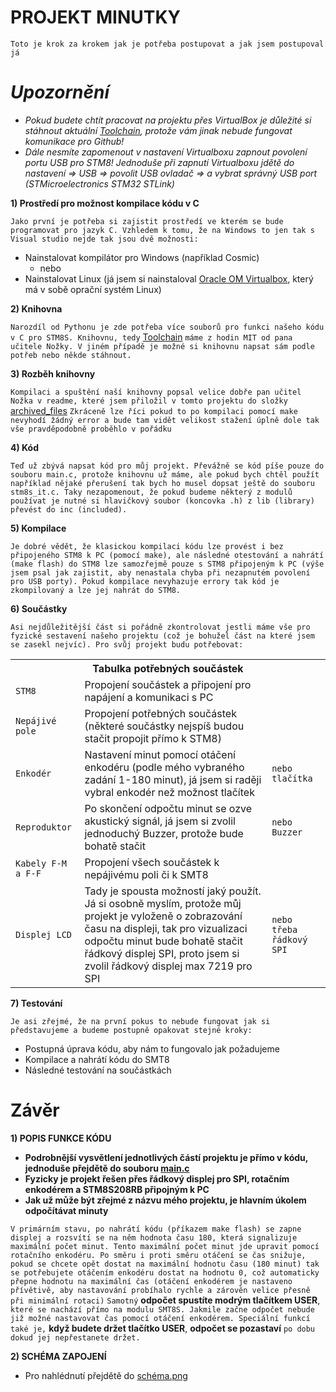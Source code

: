 PROJEKT MINUTKY
=
`Toto je krok za krokem jak je potřeba postupovat a jak jsem postupoval já`

*Upozornění*
=

* *Pokud budete chtít pracovat na projektu přes VirtualBox je důležité si stáhnout aktuální [Toolchain](https://github.com/spseol/STM8S-toolchain), protože vám jinak nebude fungovat komunikace pro Github!*
* *Dále nesmíte zapomenout v nastavení Virtualboxu zapnout povolení portu USB pro STM8! Jednoduše při zapnutí Virtualboxu jdětě do nastavení => USB => povolit USB ovladač => a vybrat správný USB port (STMicroelectronics STM32 STLink)*

**1) Prostředí pro možnost kompilace kódu v C**

`Jako první je potřeba si zajistit prostředí ve kterém se bude programovat pro jazyk C. Vzhledem k tomu, že na Windows to jen tak s Visual studio nejde tak jsou dvě možnosti:`
* Nainstalovat kompilátor pro Windows (například Cosmic)
  * nebo
* Nainstalovat Linux (já jsem si nainstaloval [Oracle OM Virtualbox](https://www.virtualbox.org/), který má v sobě oprační systém Linux)

**2) Knihovna**

`Narozdíl od Pythonu je zde potřeba více souborů pro funkci našeho kódu v C pro STM8S. Knihovnu, tedy` [Toolchain](https://github.com/spseol/STM8S-toolchain) `máme z hodin MIT od pana učitele Nožky. V jiném případě je možné si knihovnu napsat sám podle potřeb nebo někde stáhnout.`

**3) Rozběh knihovny**

`Kompilaci a spuštění naší knihovny popsal velice dobře pan učitel Nožka v readme, které jsem přiložil v tomto projektu do složky` [archived_files](https://github.com/Patrik41089/MIT_MINUTKY/tree/main/archived_files) `Zkráceně lze říci pokud to po kompilaci pomocí make nevyhodí žádný error a bude tam vidět velikost stažení úplně dole tak vše pravděpodobně proběhlo v pořádku`

**4) Kód**

`Teď už zbývá napsat kód pro můj projekt. Převážně se kód píše pouze do souboru main.c, protože knihovnu už máme, ale pokud bych chtěl použít například nějaké přerušení tak bych ho musel dopsat ještě do souboru stm8s_it.c. Taky nezapomenout, že pokud budeme některý z modulů používat je nutné si hlavičkový soubor (koncovka .h) z lib (library) převést do inc (included).`

**5) Kompilace**

`Je dobré vědět, že klasickou kompilaci kódu lze provést i bez připojeného STM8 k PC (pomocí make), ale následné otestování a nahrátí (make flash) do STM8 lze samozřejmě pouze s STM8 připojeným k PC (výše jsem psal jak zajistit, aby nenastala chyba při nezapnutém povolení pro USB porty). Pokud kompilace nevyhazuje errory tak kód je zkompilovaný a lze jej nahrát do STM8.`

**6) Součástky**

`Asi nejdůležitější část si pořádně zkontrolovat jestli máme vše pro fyzické sestavení našeho projektu (což je bohužel část na které jsem se zasekl nejvíc). Pro svůj projekt budu potřebovat:`

<table>
  <tr>
    <th colspan="3">Tabulka potřebných součástek</th>
  </tr>
  <tr>
    <td><code>STM8</code></td>
    <td>Propojení součástek a připojení pro napájení a komunikaci s PC</td>
    <td></td>
  </tr>
  <tr>
    <td><code>Nepájivé pole</code></td>
    <td>Propojení potřebných součástek (některé součástky nejspíš budou stačit propojit přímo k STM8)</td>
    <td></td>
  </tr>
  <tr>
    <td><code>Enkodér</code></td>
    <td>Nastavení minut pomocí otáčení enkodéru (podle mého vybraného zadání 1-180 minut), já jsem si raději vybral enkodér než možnost tlačítek</td>
    <td><code>nebo tlačítka</code></td>
  </tr>
  <tr>
    <td><code>Reproduktor</code></td>
    <td>Po skončení odpočtu minut se ozve akustický signál, já jsem si zvolil jednoduchý Buzzer, protože bude bohatě stačit</td>
    <td><code>nebo Buzzer</code></td>
  </tr>
  <tr>
    <td><code>Kabely F-M a F-F</code></td>
    <td>Propojení všech součástek k nepájivému poli či k SMT8</td>
    <td></td>
  </tr>
  <tr>
    <td><code>Displej LCD</code></td>
    <td>Tady je spousta možností jaký použít. Já si osobně myslím, protože můj projekt je vyloženě o zobrazování času na displeji, tak pro vizualizaci odpočtu minut bude bohatě stačit řádkový displej SPI, proto jsem si zvolil řádkový displej max 7219 pro SPI</td>
    <td><code>nebo třeba řádkový SPI</code></td>
  </tr>
</table>

**7) Testování**

`Je asi zřejmé, že na první pokus to nebude fungovat jak si představujeme a budeme postupně opakovat stejné kroky:`
* Postupná úprava kódu, aby nám to fungovalo jak požadujeme
* Kompilace a nahrátí kódu do SMT8
* Následné testování na součástkách

Závěr
=

**1) POPIS FUNKCE KÓDU**

* **Podrobnější vysvětlení jednotlivých částí projektu je přímo v kódu, jednoduše přejdětě do souboru [main.c](https://github.com/Patrik41089/MIT_MINUTKY/blob/main/src/main.c)**
* **Fyzicky je projekt řešen přes řádkový displej pro SPI, rotačním enkodérem a STM8S208RB připojným k PC**
* **Jak už může být zřejmé z názvu mého projektu, je hlavním úkolem odpočítávat minuty**

`V primárním stavu, po nahrátí kódu (příkazem make flash) se zapne displej a rozsvítí se na něm hodnota času 180, která signalizuje maximální počet minut. Tento maximální počet minut jde upravit pomocí rotačního enkodéru. Po směru i proti směru otáčení se čas snižuje, pokud se chcete opět dostat na maximální hodnotu času (180 minut) tak se potřebujete otáčením enkodéru dostat na hodnotu 0, což automaticky přepne hodnotu na maximální čas (otáčení enkodérem je nastaveno přívětivě, aby nastavování probíhalo rychle a zárověn velice přesně při minimální rotaci)`
`Samotný` **odpočet spustíte modrým tlačítkem USER**, `které se nachází přímo na modulu SMT8S. Jakmile začne odpočet nebude již možné nastavovat čas pomocí otáčení enkodérem. Speciální funkcí také je,` **když budete držet tlačítko USER**, **odpočet se pozastaví** `po dobu dokud jej nepřestanete držet.`


**2) SCHÉMA ZAPOJENÍ**

* Pro nahlédnutí přejdětě do [schéma.png](https://github.com/Patrik41089/MIT_MINUTKY/blob/main/Sch%C3%A9ma.png)

  
